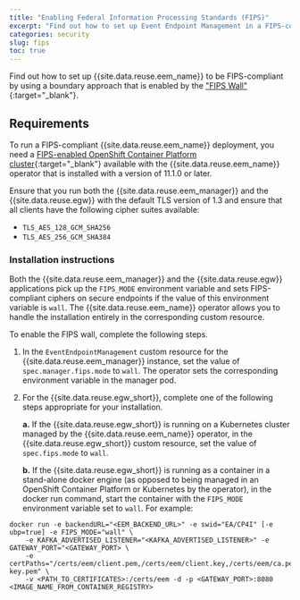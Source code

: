 ```yaml
---
title: "Enabling Federal Information Processing Standards (FIPS)"
excerpt: "Find out how to set up Event Endpoint Management in a FIPS-compliant manner."
categories: security
slug: fips
toc: true
---
```


Find out how to set up {{site.data.reuse.eem_name}} to be FIPS-compliant by using a boundary approach that is enabled by the ["FIPS Wall"](https://www.ibm.com/docs/en/cloud-paks/cp-integration/16.1.0?topic=reference-fips-compliance){:target="_blank"}.


## Requirements

To run a FIPS-compliant {{site.data.reuse.eem_name}} deployment, you need a [FIPS-enabled OpenShift Container Platform cluster](https://docs.openshift.com/container-platform/4.15/installing/installing-fips.html#installing-fips-mode_installing-fips){:target="_blank"} available with the {{site.data.reuse.eem_name}} operator that is installed with a version of 11.1.0 or later.

Ensure that you run both the {{site.data.reuse.eem_manager}} and the {{site.data.reuse.egw}} with the default TLS version of 1.3 and ensure that all clients have the following cipher suites available:
- `TLS_AES_128_GCM_SHA256`
- `TLS_AES_256_GCM_SHA384`

### Installation instructions

Both the {{site.data.reuse.eem_manager}} and the {{site.data.reuse.egw}} applications pick up the `FIPS_MODE` environment variable and sets FIPS-compliant ciphers on secure endpoints if the value of this environment variable is `wall`. The {{site.data.reuse.eem_name}} operator allows you to handle the installation entirely in the corresponding custom resource. 

To enable the FIPS wall, complete the following steps.

1. In the `EventEndpointManagement` custom resource for the {{site.data.reuse.eem_manager}} instance, set the value of `spec.manager.fips.mode` to `wall`.  The operator sets the corresponding environment variable in the manager pod.

1. For the {{site.data.reuse.egw_short}}, complete one of the following steps appropriate for your installation.

    **a.** If the {{site.data.reuse.egw_short}} is running on a Kubernetes cluster managed by the {{site.data.reuse.eem_name}} operator, in the {{site.data.reuse.egw_short}} custom resource, set the value of `spec.fips.mode` to `wall`.  

    **b.** If the {{site.data.reuse.egw_short}} is running as a container in a stand-alone docker engine (as opposed to being managed in an OpenShift Container Platform or Kubernetes by the operator), in the docker run command, start the container with the `FIPS_MODE` environment variable set to `wall`. For example:

```shell
docker run -e backendURL="<EEM_BACKEND_URL>" -e swid="EA/CP4I" [-e ubp=true] -e FIPS_MODE="wall" \
    -e KAFKA_ADVERTISED_LISTENER="<KAFKA_ADVERTISED_LISTENER>" -e GATEWAY_PORT="<GATEWAY_PORT> \
    -e certPaths="/certs/eem/client.pem,/certs/eem/client.key,/certs/eem/ca.pem,/certs/eem/egwclient.pem,/certs/eem/egwclient-key.pem" \
    -v <PATH_TO_CERTIFICATES>:/certs/eem -d -p <GATEWAY_PORT>:8080 <IMAGE_NAME_FROM_CONTAINER_REGISTRY>
```

